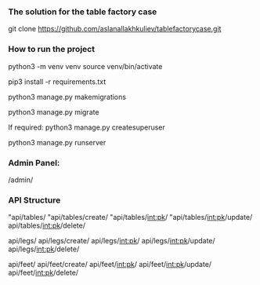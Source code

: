 ### The solution for the table factory case

git clone https://github.com/aslanallakhkuliev/tablefactorycase.git

### How to run the project

python3 -m venv venv
source venv/bin/activate

pip3 install -r requirements.txt

python3 manage.py makemigrations

python3 manage.py migrate

If required:
python3 manage.py createsuperuser

python3 manage.py runserver

### Admin Panel:

/admin/

### API Structure

"api/tables/
"api/tables/create/
"api/tables/<int:pk>/
"api/tables/<int:pk>/update/
api/tables/<int:pk>/delete/

api/legs/
api/legs/create/
api/legs/<int:pk>/
api/legs/<int:pk>/update/
api/legs/<int:pk>/delete/

api/feet/
api/feet/create/
api/feet/<int:pk>/
api/feet/<int:pk>/update/
api/feet/<int:pk>/delete/
